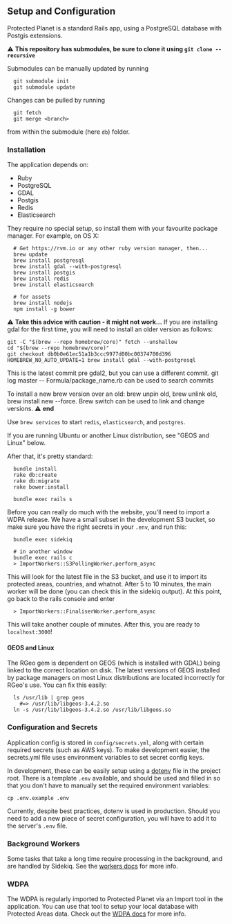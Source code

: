## Setup and Configuration

Protected Planet is a standard Rails app, using a PostgreSQL database with
Postgis extensions.

⚠️ **This repository has submodules, be sure to clone it using `git clone --recursive`**

Submodules can be manually updated by running
```
  git submodule init
  git submodule update
```
Changes can be pulled by running
```
  git fetch
  git merge <branch>
```
from within the submodule (here `db`) folder.

### Installation

The application depends on:

* Ruby
* PostgreSQL
* GDAL
* Postgis
* Redis
* Elasticsearch

They require no special setup, so install them with your favourite
package manager. For example, on OS X:

```
  # Get https://rvm.io or any other ruby version manager, then...
  brew update
  brew install postgresql
  brew install gdal --with-postgresql
  brew install postgis
  brew install redis
  brew install elasticsearch

  # for assets
  brew install nodejs
  npm install -g bower
```

⚠️ **Take this advice with caution - it might not work...**
If you are installing gdal for the first time, you will need to install an older version as follows:

```
git -C "$(brew --repo homebrew/core)" fetch --unshallow
cd "$(brew --repo homebrew/core)"
git checkout db0b0e61ec51a1b3ccc9977d00bc00374700d396
HOMEBREW_NO_AUTO_UPDATE=1 brew install gdal --with-postgresql
```

This is the latest commit pre gdal2, but you can use a different commit. git log master -- Formula/package_name.rb can be used to search commits 

To install a new brew version over an old: brew unpin old, brew unlink old, brew install new --force. Brew switch can be used to link and change versions. 
⚠️ **end**

Use `brew services` to start `redis`, `elasticsearch`, and `postgres`.

If you are running Ubuntu or another Linux distribution, see "GEOS and
Linux" below.

After that, it's pretty standard:

```
  bundle install
  rake db:create
  rake db:migrate
  rake bower:install

  bundle exec rails s
```

Before you can really do much with the website, you'll need to import
a WDPA release. We have a small subset in the development S3 bucket, 
so make sure you have the right secrets in your `.env`, and run this:

```
  bundle exec sidekiq
  
  # in another window
  bundle exec rails c
  > ImportWorkers::S3PollingWorker.perform_async
```

This will look for the latest file in the S3 bucket, and use it to import
its protected areas, countries, and whatnot. After 5 to 10 minutes, the main
worker will be done (you can check this in the sidekiq output). At this point,
go back to the rails console and enter

```
  > ImportWorkers::FinaliserWorker.perform_async
```
This will take another couple of minutes. After this, you are ready to `localhost:3000`!


#### GEOS and Linux

The RGeo gem is dependent on GEOS (which is installed with GDAL) being
linked to the correct location on disk. The latest versions of GEOS
installed by package managers on most Linux distributions are located
incorrectly for RGeo's use. You can fix this easily:

```
  ls /usr/lib | grep geos
    #=> /usr/lib/libgeos-3.4.2.so
  ln -s /usr/lib/libgeos-3.4.2.so /usr/lib/libgeos.so
```

### Configuration and Secrets

Application config is stored in `config/secrets.yml`, along with certain
required secrets (such as AWS keys). To make development easier, the
secrets.yml file uses environment variables to set secret config keys.

In development, these can be easily setup using a
[dotenv](https://github.com/bkeepers/dotenv) file in the project root.
There is a template `.env` available, and should be used and filled in so
that you don't have to manually set the required environment variables:

```
cp .env.example .env
```

Currently, despite best practices, dotenv is used in production. Should
you need to add a new piece of secret configuration, you will have to
add it to the server's `.env` file.

### Background Workers

Some tasks that take a long time require processing in the background,
and are handled by Sidekiq. See the [workers docs](workers.md) for more
info.

### WDPA

The WDPA is regularly imported to Protected Planet via an Import tool in
the application. You can use that tool to setup your local database with
Protected Areas data. Check out the [WDPA docs](wdpa.md) for more info.
